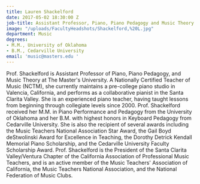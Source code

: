 ```yaml
---
title: Lauren Shackelford
date: 2017-05-02 18:30:00 Z
job-title: Assistant Professor, Piano, Piano Pedagogy and Music Theory
image: "/uploads/FacultyHeadshots/Shackelford,%20L.jpg"
department: Music
degrees:
- M.M., University of Oklahoma
- B.M., Cedarville University
email: 'music@masters.edu '
---
```


Prof. Shackelford is Assistant Professor of Piano, Piano Pedagogy, and Music Theory at The Master's University. A Nationally Certified Teacher of Music (NCTM), she currently maintains a pre-college piano studio in Valencia, California, and performs as a collaborative pianist in the Santa Clarita Valley. She is an experienced piano teacher, having taught lessons from beginning through collegiate levels since 2000. Prof. Shackelford received her M.M. in Piano Performance and Pedagogy from the University of Oklahoma and her B.M. with highest honors in Keyboard Pedagogy from Cedarville University. She is also the recipient of several awards including the Music Teachers National Association Star Award, the Gail Boyd deStwolinski Award for Excellence in Teaching, the Dorothy Detrick Kendall Memorial Piano Scholarship, and the Cedarville University Faculty Scholarship Award. Prof. Shackelford is the President of the Santa Clarita Valley/Ventura Chapter of the California Association of Professional Music Teachers, and is an active member of the Music Teachers' Association of California, the Music Teachers National Association, and the National Federation of Music Clubs.